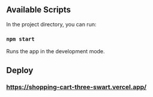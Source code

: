## Available Scripts

In the project directory, you can run:

### `npm start`

Runs the app in the development mode.

## Deploy

### https://shopping-cart-three-swart.vercel.app/

